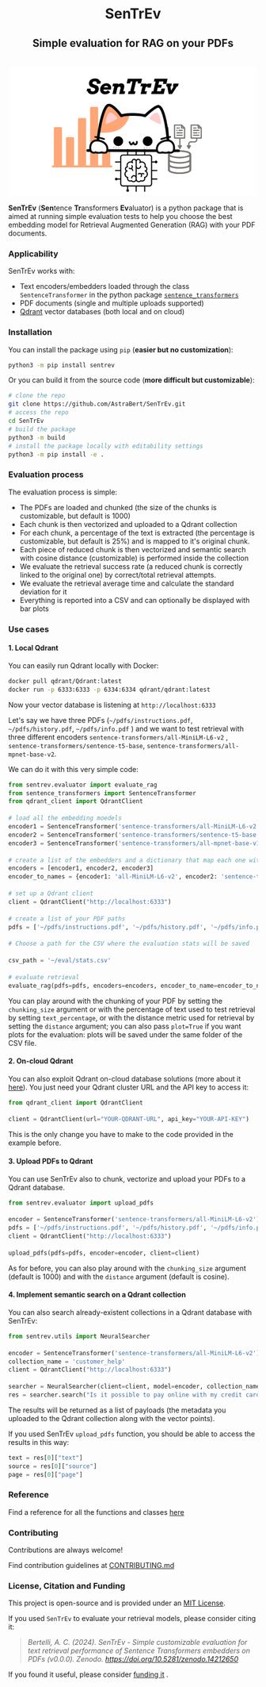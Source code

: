 <div align="center">
<h1>SenTrEv</h1>
<h2>Simple evaluation for RAG on your PDFs</h2>
</div>
<br>
<div align="center">
    <img src="https://raw.githubusercontent.com/AstraBert/SenTrEv/main/logo.png" alt="SenTrEv Logo">
</div>

**SenTrEv** (**Sen**tence **Tr**ansformers **Ev**aluator) is a python package that is aimed at running simple evaluation tests to help you choose the best embedding model for Retrieval Augmented Generation (RAG) with your PDF documents.

### Applicability

SenTrEv works with:

- Text encoders/embedders loaded through the class `SentenceTransformer` in the python package [`sentence_transformers`](https://sbert.net/) 
- PDF documents (single and multiple uploads supported)
- [Qdrant](https://qdrant.tech) vector databases (both local and on cloud)

### Installation

You can install the package using `pip` (**easier but no customization**):

```bash
python3 -m pip install sentrev
```

Or you can build it from the source code (**more difficult but customizable**):

```bash
# clone the repo
git clone https://github.com/AstraBert/SenTrEv.git
# access the repo
cd SenTrEv
# build the package
python3 -m build
# install the package locally with editability settings
python3 -m pip install -e .
```

### Evaluation process

The evaluation process is simple:

- The PDFs are loaded and chunked (the size of the chunks is customizable, but default is 1000) 
- Each chunk is then vectorized and uploaded to a Qdrant collection
- For each chunk, a percentage of the text is extracted (the percentage is customizable, but default is 25%) and is mapped to it's original chunk.
- Each piece of reduced chunk is then vectorized and semantic search with cosine distance (customizable) is performed inside the collection
- We evaluate the retrieval success rate (a reduced chunk is correctly linked to the original one) by correct/total retrieval attempts.
- We evaluate the retrieval average time and calculate the standard deviation for it
- Everything is reported into a CSV and can optionally be displayed with bar plots

### Use cases

#### 1. Local Qdrant

You can easily run Qdrant locally with Docker:

```bash
docker pull qdrant/Qdrant:latest
docker run -p 6333:6333 -p 6334:6334 qdrant/qdrant:latest
```

Now your vector database is listening at `http://localhost:6333`

Let's say we have three PDFs (`~/pdfs/instructions.pdf`, `~/pdfs/history.pdf`, `~/pdfs/info.pdf` ) and we want to test retrieval with three different encoders `sentence-transformers/all-MiniLM-L6-v2` , `sentence-transformers/sentence-t5-base`, `sentence-transformers/all-mpnet-base-v2`. 

We can do it with this very simple code:

```python
from sentrev.evaluator import evaluate_rag
from sentence_transformers import SentenceTransformer
from qdrant_client import QdrantClient

# load all the embedding moedels
encoder1 = SentenceTransformer('sentence-transformers/all-MiniLM-L6-v2')
encoder2 = SentenceTransformer('sentence-transformers/sentence-t5-base')
encoder3 = SentenceTransformer('sentence-transformers/all-mpnet-base-v1')

# create a list of the embedders and a dictionary that map each one with its name for the stats report which will be output by SenTrEv
encoders = [encoder1, encoder2, encoder3]
encoder_to_names = {encoder1: 'all-MiniLM-L6-v2', encoder2: 'sentence-t5-base', encoder3: 'all-mpnet-base-v1'}

# set up a Qdrant client
client = QdrantClient("http://localhost:6333")

# create a list of your PDF paths
pdfs = ['~/pdfs/instructions.pdf', '~/pdfs/history.pdf', '~/pdfs/info.pdf']

# Choose a path for the CSV where the evaluation stats will be saved

csv_path = '~/eval/stats.csv'

# evaluate retrieval
evaluate_rag(pdfs=pdfs, encoders=encoders, encoder_to_name=encoder_to_names, client=client, csv_path=csv_path, distance='euclid', chunking_size=400, plot=True)
```
 
You can play around with the chunking of your PDF by setting the `chunking_size` argument or with the percentage of text used to test retrieval by setting `text_percentage`, or with the distance metric used for retrieval by setting the `distance` argument; you can also pass `plot=True` if you want plots for the evaluation: plots will be saved under the same folder of the CSV file.

#### 2. On-cloud Qdrant

You can also exploit Qdrant on-cloud database solutions (more about it [here](https://qdrant.tech)). You just need your Qdrant cluster URL and the API key to access it:

```python
from qdrant_client import QdrantClient

client = QdrantClient(url="YOUR-QDRANT-URL", api_key="YOUR-API-KEY")
```

This is the only change you have to make to the code provided in the example before.

#### 3. Upload PDFs to Qdrant

You can use SenTrEv also to chunk, vectorize and upload your PDFs to a Qdrant database.

```python
from sentrev.evaluator import upload_pdfs

encoder = SentenceTransformer('sentence-transformers/all-MiniLM-L6-v2')
pdfs = ['~/pdfs/instructions.pdf', '~/pdfs/history.pdf', '~/pdfs/info.pdf']
client = QdrantClient("http://localhost:6333")

upload_pdfs(pdfs=pdfs, encoder=encoder, client=client)
```

As for before, you can also play around with the `chunking_size` argument (default is 1000) and with the `distance` argument (default is cosine).

#### 4. Implement semantic search on a Qdrant collection

You can also search already-existent collections in a Qdrant database with SenTrEv:

```python
from sentrev.utils import NeuralSearcher

encoder = SentenceTransformer('sentence-transformers/all-MiniLM-L6-v2')
collection_name = 'customer_help'
client = QdrantClient("http://localhost:6333")

searcher = NeuralSearcher(client=client, model=encoder, collection_name=collection_name)
res = searcher.search("Is it possible to pay online with my credit card?", limit=5)
```

The results will be returned as a list of payloads (the metadata you uploaded to the Qdrant collection along with the vector points).

If you used SenTrEv `upload_pdfs` function, you should be able to access the results in this way:

```python
text = res[0]["text"]
source = res[0]["source"]
page = res[0]["page"]
```

### Reference

Find a reference for all the functions and classes [here](https://github.com/AstraBert/SenTrEv/tree/main/REFERENCE.md)


### Contributing

Contributions are always welcome!

Find contribution guidelines at [CONTRIBUTING.md](https://github.com/AstraBert/SenTrEv/tree/main/CONTRIBUTING.md)
### License, Citation and Funding

This project is open-source and is provided under an [MIT License](https://github.com/AstraBert/SenTrEv/tree/main/LICENSE).

If you used `SenTrEv` to evaluate your retrieval models, please consider citing it:

> _Bertelli, A. C. (2024). SenTrEv - Simple customizable evaluation for text retrieval performance of Sentence Transformers embedders on PDFs (v0.0.0). Zenodo. https://doi.org/10.5281/zenodo.14212650_

If you found it useful, please consider [funding it](https://github.com/sponsors/AstraBert) .

